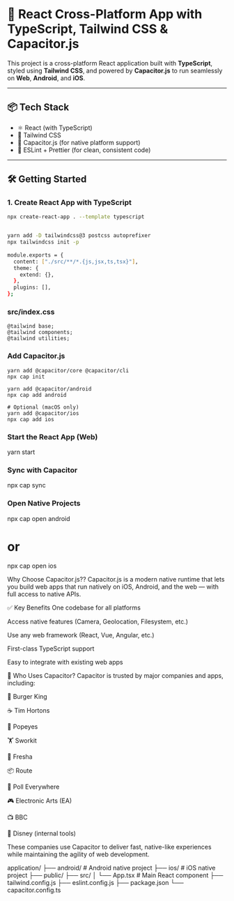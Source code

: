 # 🚀 React Cross-Platform App with TypeScript, Tailwind CSS & Capacitor.js

This project is a cross-platform React application built with **TypeScript**, styled using **Tailwind CSS**, and powered by **Capacitor.js** to run seamlessly on **Web**, **Android**, and **iOS**.

---

## 📦 Tech Stack

- ⚛️ React (with TypeScript)
- 🎨 Tailwind CSS
- 📱 Capacitor.js (for native platform support)
- 🧹 ESLint + Prettier (for clean, consistent code)

---

## 🛠️ Getting Started

### 1. Create React App with TypeScript

```bash
npx create-react-app . --template typescript


yarn add -D tailwindcss@3 postcss autoprefixer
npx tailwindcss init -p
 
module.exports = {
  content: ["./src/**/*.{js,jsx,ts,tsx}"],
  theme: {
    extend: {},
  },
  plugins: [],
};
```
### src/index.css
```
@tailwind base;
@tailwind components;
@tailwind utilities;

```

### Add Capacitor.js
```
yarn add @capacitor/core @capacitor/cli
npx cap init

yarn add @capacitor/android
npx cap add android

# Optional (macOS only)
yarn add @capacitor/ios
npx cap add ios
```
### Start the React App (Web)
yarn start

### Sync with Capacitor
npx cap sync

### Open Native Projects
npx cap open android
# or
npx cap open ios


Why Choose Capacitor.js??
Capacitor.js is a modern native runtime that lets you build web apps that run natively on iOS, Android, and the web — with full access to native APIs.

✅ Key Benefits
One codebase for all platforms

Access native features (Camera, Geolocation, Filesystem, etc.)

Use any web framework (React, Vue, Angular, etc.)

First-class TypeScript support

Easy to integrate with existing web apps

🏢 Who Uses Capacitor?
Capacitor is trusted by major companies and apps, including:

🍔 Burger King

☕ Tim Hortons

🐔 Popeyes

🏋️ Sworkit

💇 Fresha

📦 Route

🧪 Poll Everywhere

🎮 Electronic Arts (EA)

📺 BBC

🏰 Disney (internal tools)

These companies use Capacitor to deliver fast, native-like experiences while maintaining the agility of web development.


application/
├── android/          # Android native project
├── ios/              # iOS native project
├── public/
├── src/
│   └── App.tsx       # Main React component
├── tailwind.config.js
├── eslint.config.js
├── package.json
└── capacitor.config.ts

